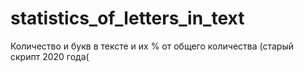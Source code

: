# statistics_of_letters_in_text
Количество и букв в тексте и их % от общего количества (старый скрипт 2020 года(
